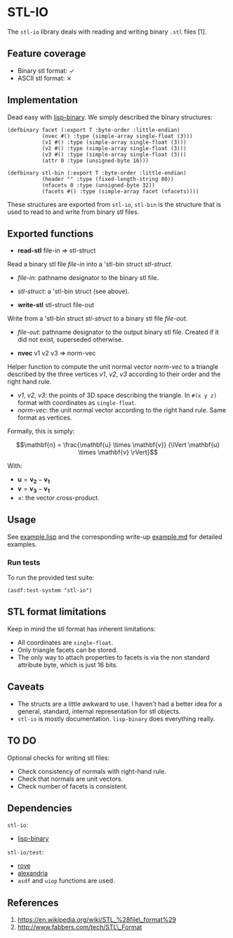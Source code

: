 # STL-IO
The `stl-io` library deals with reading and writing binary `.stl` files [1].

## Feature coverage
* Binary stl format: ✓
* ASCII stl format: ⨯

## Implementation
Dead easy with [lisp-binary](https://github.com/j3pic/lisp-binary). We
simply described the binary structures:

```common-lisp
(defbinary facet (:export T :byte-order :little-endian)
           (nvec #() :type (simple-array single-float (3)))
           (v1 #() :type (simple-array single-float (3)))
           (v2 #() :type (simple-array single-float (3)))
           (v3 #() :type (simple-array single-float (3)))
           (attr 0 :type (unsigned-byte 16)))

(defbinary stl-bin (:export T :byte-order :little-endian)
           (header "" :type (fixed-length-string 80))
           (nfacets 0 :type (unsigned-byte 32))
           (facets #() :type (simple-array facet (nfacets))))
```

These structures are exported from `stl-io`, `stl-bin` is the structure
that is used to read to and write from binary stl files.

## Exported functions
* **read-stl** file-in => stl-struct

Read a binary stl file *file-in* into a 'stl-bin struct *stl-struct*.
* *file-in*: pathname designator to the binary stl file.
* *stl-struct*: a 'stl-bin struct (see above).

* **write-stl** stl-struct file-out

Write from a 'stl-bin struct *stl-struct* to a binary stl file *file-out*.
* *file-out*: pathname designator to the output binary stl file.
              Created if it did not exist, superseded otherwise.

* **nvec** v1 v2 v3 => norm-vec

Helper function to compute the unit normal vector *norm-vec* to a triangle
described by the three vertices *v1*, *v2*, *v3* according to their
order and the right hand rule.
* *v1*, *v2*, *v3*: the points of 3D space describing the triangle.
  In `#(x y z)` format with coordinates as `single-float`.
* *norm-vec*: the unit normal vector according to the right hand rule.
  Same format as vertices.

Formally, this is simply:

$$\mathbf{n} = \frac{\mathbf{u} \times \mathbf{v}}
                    {\lVert \mathbf{u} \times \mathbf{v} \rVert}$$

With:
* $\mathbf{u} = \mathbf{v_2} - \mathbf{v_1}$
* $\mathbf{v} = \mathbf{v_3} - \mathbf{v_1}$
* $\times$: the vector cross-product.

## Usage
See [example.lisp](doc/example.lisp) and the corresponding
write-up [example.md](doc/example.md) for detailed examples.

### Run tests
To run the provided test suite:

```common-lisp
(asdf:test-system "stl-io")
```

## STL format limitations
Keep in mind the stl format has inherent limitations:
* All coordinates are `single-float`.
* Only triangle facets can be stored.
* The only way to attach properties to facets is via the
  non standard attribute byte, which is just 16 bits.

## Caveats
* The structs are a little awkward to use. I haven't had a better
  idea for a general, standard, internal representation for stl
  objects.
* `stl-io` is mostly documentation. `lisp-binary` does everything really.

## TO DO
Optional checks for writing stl files:
* Check consistency of normals with right-hand rule.
* Check that normals are unit vectors.
* Check number of facets is consistent.

## Dependencies
`stl-io`:
* [lisp-binary](https://github.com/j3pic/lisp-binary)

`stl-io/test`:
* [rove](https://github.com/fukamachi/rove)
* [alexandria](https://gitlab.common-lisp.net/alexandria/alexandria)
* `asdf` and `uiop` functions are used.

## References
1. https://en.wikipedia.org/wiki/STL_%28file\_format%29
2. http://www.fabbers.com/tech/STL\_Format
